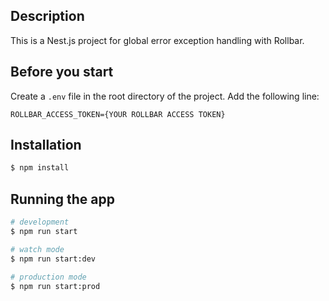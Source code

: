 ## Description

This is a Nest.js project for global error exception handling with Rollbar.

## Before you start

Create a `.env` file in the root directory of the project. Add the following line:

```
ROLLBAR_ACCESS_TOKEN={YOUR ROLLBAR ACCESS TOKEN}
```

## Installation

```bash
$ npm install
```

## Running the app

```bash
# development
$ npm run start

# watch mode
$ npm run start:dev

# production mode
$ npm run start:prod
```
